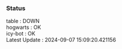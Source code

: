 ### Status


table : DOWN  
hogwarts : OK  
icy-bot : OK  
Latest Update : 2024-09-07 15:09:20.421156

